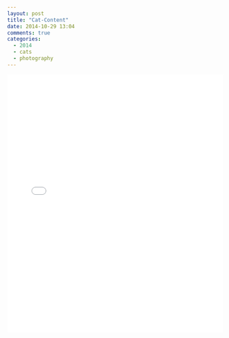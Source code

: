```yaml
---
layout: post
title: "Cat-Content"
date: 2014-10-29 13:04
comments: true
categories:
  - 2014
  - cats
  - photography
---
```

<iframe
  style='width:100%;height:600px;'
  src='/data/parallax/2014-10-29/index.html'
  frameborder='0'>
</iframe>
